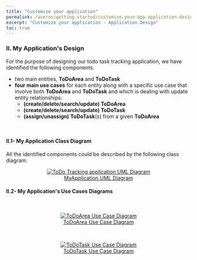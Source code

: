 ```yaml
---
title: "Customize your application"
permalink: /averos/getting-started/customize-your-app-application-design/
excerpt: "Customize your application - Application Design"
toc: true
---
```


### **II. My Application's Design**


For the purpose of designing our todo task tracking application, we have identified the following components:
  - two main entities, **ToDoArea** and **ToDoTask**
  - **four main use cases** for each entity along with a specific use case that involve both **ToDoArea** and **ToDoTask** and which is dealing with update entity relationships:
    - **(create/delete/search/update) ToDoArea**
    - **(create/delete/search/update) ToDoTask**
    - **(assign/unassign)** **ToDoTask**(s) from a given **ToDoArea**

<br>

#### **II.1- My Application Class Diagram**


All the identified components could be described by the following class diagram: 


<figure align="center">
	<a href="{{ site.baseurl }}/assets/arch/tutorial/to-do-uml-diagram.png">
    <img src="{{ site.baseurl }}/assets/arch/tutorial/to-do-uml-diagram.png" alt="ToDo Tracking application UML Diagram">
      <figcaption>MyApplication UML Diagram</figcaption>
  </a>
</figure>


#### **II.2- My Application's Use Cases Diagrams**

<br/>

<figure align="center">
	<a href="{{ site.baseurl }}/assets/arch/tutorial/to-do-area- use-case-diagram.png">
    <img src="{{ site.baseurl }}/assets/arch/tutorial/to-do-area- use-case-diagram.png" alt="ToDoArea Use Case Diagram">
      <figcaption>ToDoArea Use Case Diagram</figcaption>
  </a>
</figure>

<br/>


<figure align="center">
	<a href="{{ site.baseurl }}/assets/arch/tutorial/to-do-task-use-case-diagram.png">
    <img src="{{ site.baseurl }}/assets/arch/tutorial/to-do-task-use-case-diagram.png" alt="ToDoTask Use Case Diagram">
      <figcaption>ToDoTask Use Case Diagram</figcaption>
  </a>
</figure>
